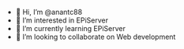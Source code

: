 - 👋 Hi, I’m @anantc88
- 👀 I’m interested in EPiServer
- 🌱 I’m currently learning EPiServer
- 💞️ I’m looking to collaborate on Web development

<!---
anantc88/anantc88 is a ✨ special ✨ repository because its `README.md` (this file) appears on your GitHub profile.
You can click the Preview link to take a look at your changes.
--->
